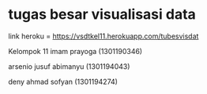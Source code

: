 # tugas besar visualisasi data
link heroku = https://vsdtkel11.herokuapp.com/tubesvisdat

Kelompok 11
imam prayoga (1301190346)

arsenio jusuf abimanyu (1301194043)

deny ahmad sofyan (1301194274)
